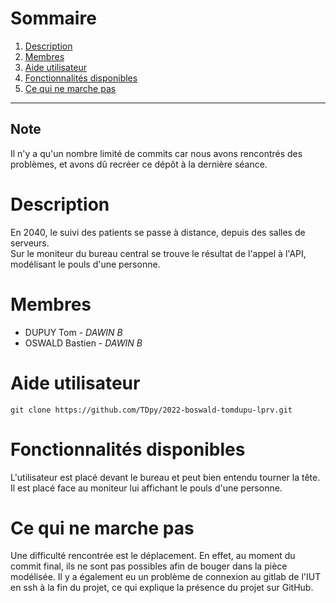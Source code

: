 # Sommaire
1. [Description](#description) 
2. [Membres](#membres)
3. [Aide utilisateur](#aide-utilisateur)
4. [Fonctionnalités disponibles](#fonctionnalités-disponibles)
5. [Ce qui ne marche pas](#ce-qui-ne-marche-pas)

----

## Note
Il n'y a qu'un nombre limité de commits car nous avons rencontrés des problèmes, et avons dû recréer ce dépôt à la dernière séance.

# Description
En 2040, le suivi des patients se passe à distance, depuis des salles de serveurs.  
Sur le moniteur du bureau central se trouve le résultat de l'appel à l'API, modélisant le pouls d'une personne. 

# Membres
- DUPUY Tom - *DAWIN B*
- OSWALD Bastien - *DAWIN B*

# Aide utilisateur
`git clone https://github.com/TDpy/2022-boswald-tomdupu-lprv.git`



# Fonctionnalités disponibles
L'utilisateur est placé devant le bureau et peut bien entendu tourner la tête. Il est placé face au moniteur lui affichant le pouls d'une personne.

# Ce qui ne marche pas 
Une difficulté rencontrée est le déplacement. En effet, au moment du commit final, ils ne sont pas possibles afin de bouger dans la pièce modélisée.
Il y a également eu un problème de connexion au gitlab de l'IUT en ssh à la fin du projet, ce qui explique la présence du projet sur GitHub.